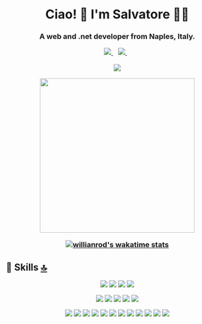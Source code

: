 <h1 align='center'>
  Ciao! 👋 I'm Salvatore 👨‍💻
</h1>

<h3 align='center'>
  A web and .net developer from Naples, Italy.
</3>

<p align='center'>  
  <a href="https://www.linkedin.com/in/salvatore-sorrentino-23b98998/">
    <img src="https://img.shields.io/badge/linkedin-%230077B5.svg?&style=for-the-badge&logo=linkedin&logoColor=white" />
  </a>&nbsp;&nbsp;
  <a href="https://twitter.com/csharpnapoli">
    <img src="https://img.shields.io/badge/twitter-%23E4405F.svg?&style=for-the-badge&logo=instagram&logoColor=white" />        
  </a>&nbsp;&nbsp;
</p>

<p align="center">
  <a href="#">
 <img src="https://github-readme-stats.vercel.app/api/top-langs/?username=sorrentmutie&layout=compact&theme=dark"> 
  </a>
</p>

<p align="center">
  <a href="#"><img src="https://github-readme-stats.vercel.app/api?username=sorrentmutie&show_icons=true&count_private=true&theme=dark" width="350"></a>
</p>


[![willianrod's wakatime stats](https://github-readme-stats.vercel.app/api/wakatime?username=sorrentmutie)](https://github.com/anuraghazra/github-readme-stats)


<!---
Here are some ideas to get you started:

- 🔭 I’m currently working on ...
- 🌱 I’m currently learning ...
- 👯 I’m looking to collaborate on ...
- 🤔 I’m looking for help with ...
- 💬 Ask me about ...
- 📫 How to reach me: ...
- 😄 Pronouns: ...
- ⚡ Fun fact: ...
-->

## 🚀 Skills [🔝](#welcome-badges-4-readmemd-profile)

<p align="center">
<img src="https://img.shields.io/badge/dotnet-net%23239120.svg?&style=for-the-badge&logo=dot-net&logoColor=white" />
<img src="https://img.shields.io/badge/c%20sharp-%23239120.svg?&style=for-the-badge&logo=c%20sharp&logoColor=white" /> 
<img src="https://img.shields.io/badge/Microsoft%20Azure-0089D6?logo=microsoft-azure&logoColor=white&style=for-the-badge"/> 
<img src="https://img.shields.io/badge/Microsoft%20SQL%20Server-CC2927?logo=microsoft-sql-server&logoColor=white&style=for-the-badge"/> 
</p>

<p align="center">
<img src="https://img.shields.io/badge/typescript%20-%23007ACC.svg?&style=for-the-badge&logo=typescript&logoColor=white"/>   
<img src="https://img.shields.io/badge/javascript-%23F7DF1E.svg?&style=for-the-badge&logo=javascript&logoColor=black" />
<img src="https://img.shields.io/badge/css-%23239120.svg?&style=for-the-badge&logo=css3&logoColor=white" /> 
<img src="https://img.shields.io/badge/html-%23239120.svg?&style=for-the-badge&logo=html5&logoColor=white" />
<img src="https://img.shields.io/badge/angular%20-%23DD0031.svg?&style=for-the-badge&logo=angular&logoColor=white"/>     
</p>



<p align='center'>
<img src="https://img.shields.io/badge/xamarin%20forms-%233498DB.svg?&style=for-the-badge&logo=xamarin&logoColor=white" />
<img src="https://img.shields.io/badge/node.js%20-%2343853D.svg?&style=for-the-badge&logo=node.js&logoColor=white"/> 
<img src="https://img.shields.io/badge/html5%20-%23E34F26.svg?&style=for-the-badge&logo=html5&logoColor=white"/> 
<img src="https://img.shields.io/badge/c++%20-%2300599C.svg?&style=for-the-badge&logo=c%2B%2B&logoColor=white"/> 
<img src="https://img.shields.io/badge/r%20-%23276DC3.svg?&style=for-the-badge&logo=r&logoColor=white"/>  
<img src="https://img.shields.io/badge/scala%20-%23DC322F.svg?&style=for-the-badge&logo=scala&logoColor=white"/>
<img src="https://img.shields.io/badge/express.js%20-%23404d59.svg?&style=for-the-badge"/>   
<img src="https://img.shields.io/badge/bootstrap%20-%23563D7C.svg?&style=for-the-badge&logo=bootstrap&logoColor=white"/> 
<img src="https://img.shields.io/badge/jquery%20-%230769AD.svg?&style=for-the-badge&logo=jquery&logoColor=white"/>
<img src="https://img.shields.io/badge/Microsoft%20Excel-217346?logo=microsoft-excel&logoColor=white&style=for-the-badge"/> 
<img src="https://img.shields.io/badge/Microsoft%20PowerPoint-B7472A?logo=microsoft-powerpoint&logoColor=white&style=for-the-badge"/> 
<img src="https://img.shields.io/badge/Microsoft%20Office-D83B01?logo=microsoft-office&logoColor=white&style=for-the-badge"/>  
</p>



